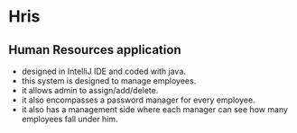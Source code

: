 # Hris
## Human Resources application

- designed in IntelliJ IDE and coded with java.
- this system is designed to manage employees.
- it allows admin to assign/add/delete.
- it also encompasses a password manager for every employee.
- it also has a management side where each manager can see how many employees fall under him.
